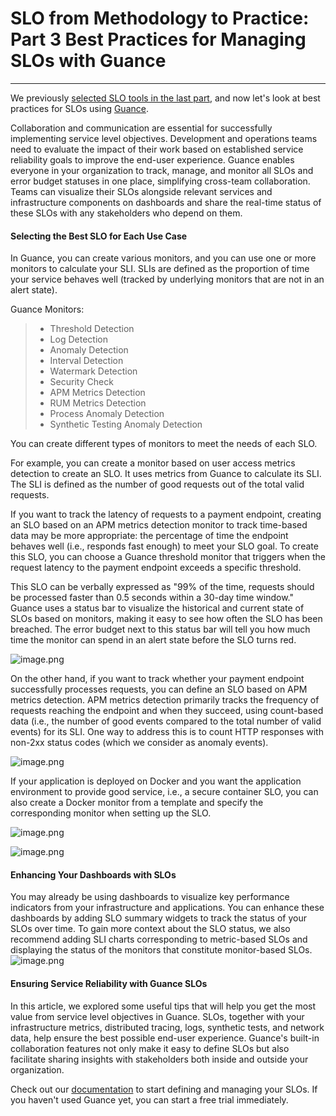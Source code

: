 # SLO from Methodology to Practice: Part 3 Best Practices for Managing SLOs with Guance

---

We previously [selected SLO tools in the last part](slo-part2.md), and now let's look at best practices for SLOs using [Guance](https://guance.com/).

Collaboration and communication are essential for successfully implementing service level objectives. Development and operations teams need to evaluate the impact of their work based on established service reliability goals to improve the end-user experience. Guance enables everyone in your organization to track, manage, and monitor all SLOs and error budget statuses in one place, simplifying cross-team collaboration. Teams can visualize their SLOs alongside relevant services and infrastructure components on dashboards and share the real-time status of these SLOs with any stakeholders who depend on them.

#### Selecting the Best SLO for Each Use Case

In Guance, you can create various monitors, and you can use one or more monitors to calculate your SLI. SLIs are defined as the proportion of time your service behaves well (tracked by underlying monitors that are not in an alert state).

Guance Monitors:
> - Threshold Detection
> - Log Detection
> - Anomaly Detection
> - Interval Detection
> - Watermark Detection
> - Security Check
> - APM Metrics Detection
> - RUM Metrics Detection
> - Process Anomaly Detection
> - Synthetic Testing Anomaly Detection

You can create different types of monitors to meet the needs of each SLO.

For example, you can create a monitor based on user access metrics detection to create an SLO. It uses metrics from Guance to calculate its SLI. The SLI is defined as the number of good requests out of the total valid requests.

If you want to track the latency of requests to a payment endpoint, creating an SLO based on an APM metrics detection monitor to track time-based data may be more appropriate: the percentage of time the endpoint behaves well (i.e., responds fast enough) to meet your SLO goal. To create this SLO, you can choose a Guance threshold monitor that triggers when the request latency to the payment endpoint exceeds a specific threshold.

This SLO can be verbally expressed as "99% of the time, requests should be processed faster than 0.5 seconds within a 30-day time window." Guance uses a status bar to visualize the historical and current state of SLOs based on monitors, making it easy to see how often the SLO has been breached. The error budget next to this status bar will tell you how much time the monitor can spend in an alert state before the SLO turns red.

![image.png](../images/slo-part3-1.png)

On the other hand, if you want to track whether your payment endpoint successfully processes requests, you can define an SLO based on APM metrics detection. APM metrics detection primarily tracks the frequency of requests reaching the endpoint and when they succeed, using count-based data (i.e., the number of good events compared to the total number of valid events) for its SLI. One way to address this is to count HTTP responses with non-2xx status codes (which we consider as anomaly events).

![image.png](../images/slo-part3-2.png)

If your application is deployed on Docker and you want the application environment to provide good service, i.e., a secure container SLO, you can also create a Docker monitor from a template and specify the corresponding monitor when setting up the SLO.

![image.png](../images/slo-part3-3.png)

![image.png](../images/slo-part3-4.png)

#### Enhancing Your Dashboards with SLOs

You may already be using dashboards to visualize key performance indicators from your infrastructure and applications. You can enhance these dashboards by adding SLO summary widgets to track the status of your SLOs over time. To gain more context about the SLO status, we also recommend adding SLI charts corresponding to metric-based SLOs and displaying the status of the monitors that constitute monitor-based SLOs.
![image.png](../images/slo-part3-5.png)

#### Ensuring Service Reliability with Guance SLOs

In this article, we explored some useful tips that will help you get the most value from service level objectives in Guance. SLOs, together with your infrastructure metrics, distributed tracing, logs, synthetic tests, and network data, help ensure the best possible end-user experience. Guance's built-in collaboration features not only make it easy to define SLOs but also facilitate sharing insights with stakeholders both inside and outside your organization.

Check out our [documentation](https://docs.guance.com/) to start defining and managing your SLOs. If you haven't used Guance yet, you can start a free trial immediately.